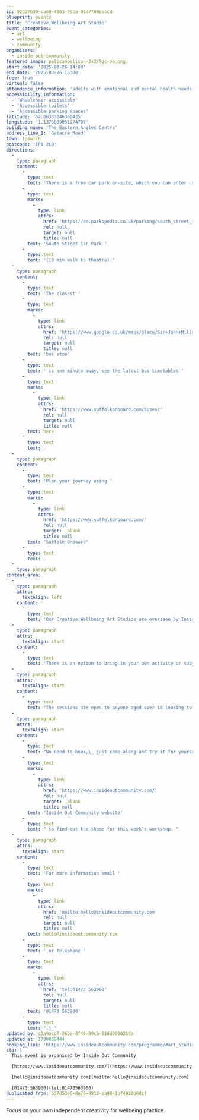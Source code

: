 ```yaml
---
id: 92b27639-ca60-4663-96ca-93d7700beccd
blueprint: events
title: 'Creative Wellbeing Art Studio'
event_categories:
  - art
  - wellbeing
  - community
organisers:
  - inside-out-community
featured_image: pelicanpelican-3x2/lgc-va.png
start_date: '2025-03-26 14:00'
end_date: '2025-03-26 16:00'
free: true
virtual: false
attendance_information: 'adults with emotional and mental health needs'
accessibility_information:
  - 'Wheelchair accessible'
  - 'Accessible toilets'
  - 'Accessible parking spaces'
latitude: '52.06333346360425'
longitude: '1.1373039051974707'
building_name: 'The Eastern Angles Centre'
address_line_1: 'Gatacre Road'
town: Ipswich
postcode: 'IP1 2LQ'
directions:
  -
    type: paragraph
    content:
      -
        type: text
        text: 'There is a free car park on-site, which you can enter using the large blue gates located on the right-hand side of Gatacre Road. Other car parks nearby which are pay and display include '
      -
        type: text
        marks:
          -
            type: link
            attrs:
              href: 'https://en.parkopedia.co.uk/parking/south_street_ipswich/?arriving=202410311500&leaving=202410311700'
              rel: null
              target: null
              title: null
        text: 'South Street Car Park '
      -
        type: text
        text: '(10 min walk to theatre).'
  -
    type: paragraph
    content:
      -
        type: text
        text: 'The closest '
      -
        type: text
        marks:
          -
            type: link
            attrs:
              href: 'https://www.google.co.uk/maps/place/Sir+John+Mills+Theatre/@52.0631843,1.1376062,19.75z/data=!4m12!1m6!3m5!1s0x47d9a1b5f34a8ddd:0xe05bc781d84ef4dd!2sEastern+Angles+Centre!8m2!3d52.0631422!4d1.13732!3m4!1s0x47d9a1b5f9a67d49:0x8856208cee78829a!8m2!3d52.063236!4d1.137275'
              rel: null
              target: null
              title: null
        text: 'bus stop'
      -
        type: text
        text: ' is one minute away, see the latest bus timetables '
      -
        type: text
        marks:
          -
            type: link
            attrs:
              href: 'https://www.suffolkonboard.com/buses/'
              rel: null
              target: null
              title: null
        text: here
      -
        type: text
        text: .
  -
    type: paragraph
    content:
      -
        type: text
        text: 'Plan your journey using '
      -
        type: text
        marks:
          -
            type: link
            attrs:
              href: 'https://www.suffolkonboard.com/'
              rel: null
              target: _blank
              title: null
        text: 'Suffolk Onboard'
      -
        type: text
        text: .
  -
    type: paragraph
content_area:
  -
    type: paragraph
    attrs:
      textAlign: left
    content:
      -
        type: text
        text: 'Our Creative Wellbeing Art Studios are overseen by Inside Out Community Programme Leaders, Allan Williams and Karen Densham and take place at Eastern Angles Centre on a Wednesday afternoon and Friday morning.'
  -
    type: paragraph
    attrs:
      textAlign: start
    content:
      -
        type: text
        text: 'There is an option to bring in your own activity or subject for exploration or to use the weekly ‘themed’ activity outlined by either the programme leaders or visiting artist. '
  -
    type: paragraph
    attrs:
      textAlign: start
    content:
      -
        type: text
        text: "The sessions are open to anyone aged over 18 looking to improve their mental health or emotional wellbeing.\_No previous experience of the arts is necessary.\_"
  -
    type: paragraph
    attrs:
      textAlign: start
    content:
      -
        type: text
        text: "No need to book,\_ just come along and try it for yourself.\_Visit the "
      -
        type: text
        marks:
          -
            type: link
            attrs:
              href: 'https://www.insideoutcommunity.com/'
              rel: null
              target: _blank
              title: null
        text: 'Inside Out Community website'
      -
        type: text
        text: " to find out the theme for this week's workshop. "
  -
    type: paragraph
    attrs:
      textAlign: start
    content:
      -
        type: text
        text: 'For more information email '
      -
        type: text
        marks:
          -
            type: link
            attrs:
              href: 'mailto:hello@insideoutcommunity.com'
              rel: null
              target: null
              title: null
        text: hello@insideoutcommunity.com
      -
        type: text
        text: ' or telephone '
      -
        type: text
        marks:
          -
            type: link
            attrs:
              href: 'tel:01473 563900'
              rel: null
              target: null
              title: null
        text: '01473 563900'
      -
        type: text
        text: ".\_"
updated_by: c2a9acd7-26be-4f49-89cb-918d0960210a
updated_at: 1739869444
booking_link: 'https://www.insideoutcommunity.com/programme/#art_studio'
cta: |-
  This event is organised by Inside Out Community

  [https://www.insideoutcommunity.com/](https://www.insideoutcommunity.com/) 

  [hello@insideoutcommunity.com](mailto:hello@insideoutcommunity.com)

  [01473 563900](tel:01473563900)
duplicated_from: b37d53e6-8a76-4912-aa98-1bf4920b6dcf
---
```

Focus on your own independent creativity for wellbeing practice.